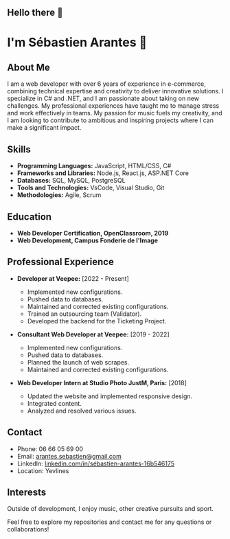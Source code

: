 ## Hello there 👋

<!--
**SebastienArantes/SebastienArantes** is a ✨ _special_ ✨ repository because its `README.md` (this file) appears on your GitHub profile.

Here are some ideas to get you started:

- 🔭 I’m currently working on ...
- 🌱 I’m currently learning ...
- 👯 I’m looking to collaborate on ...
- 🤔 I’m looking for help with ...
- 💬 Ask me about ...
- 📫 How to reach me: ...
- 😄 Pronouns: ...
- ⚡ Fun fact: ...
-->
# I'm Sébastien Arantes 👋

## About Me

I am a web developer with over 6 years of experience in e-commerce, combining technical expertise and creativity to deliver innovative solutions. I specialize in C# and .NET, and I am passionate about taking on new challenges. My professional experiences have taught me to manage stress and work effectively in teams. My passion for music fuels my creativity, and I am looking to contribute to ambitious and inspiring projects where I can make a significant impact.

## Skills

- **Programming Languages:** JavaScript, HTML/CSS, C#
- **Frameworks and Libraries:** Node.js, React.js, ASP.NET Core
- **Databases:** SQL, MySQL, PostgreSQL
- **Tools and Technologies:** VsCode, Visual Studio, Git
- **Methodologies:** Agile, Scrum

<!--## Projects

| Project Name | Description | Link |
|--------------|-------------|------|
| Creartiph.fr | Development of the website according to W3C standards, content integration, SEO setup, and deployment. | [Link to Creartiph.fr](#) |
| Ticketing Platform Backend | Developed the backend for a ticketing platform. | [Link to Project](#) |
-->
## Education

- **Web Developer Certification, OpenClassroom, 2019**
- **Web Development, Campus Fonderie de l'Image**

## Professional Experience

- **Developer at Veepee:** [2022 - Present]
  - Implemented new configurations.
  - Pushed data to databases.
  - Maintained and corrected existing configurations.
  - Trained an outsourcing team (Validator).
  - Developed the backend for the Ticketing Project.

- **Consultant Web Developer at Veepee:** [2019 - 2022]
  - Implemented new configurations.
  - Pushed data to databases.
  - Planned the launch of web scrapes.
  - Maintained and corrected existing configurations.

- **Web Developer Intern at Studio Photo JustM, Paris:** [2018]
  - Updated the website and implemented responsive design.
  - Integrated content.
  - Analyzed and resolved various issues.
  <!--- Added comments to the code.-->

## Contact

- Phone: 06 66 05 69 00
- Email: arantes.sebastien@gmail.com
- LinkedIn: [linkedin.com/in/sébastien-arantes-16b546175](https://www.linkedin.com/in/sébastien-arantes-16b546175)
- Location: Yevlines

<!--## GitHub Stats

[Insert images or links to your GitHub stats here if you wish]
-->
## Interests

Outside of development, I enjoy music, other creative pursuits and sport.

Feel free to explore my repositories and contact me for any questions or collaborations!
